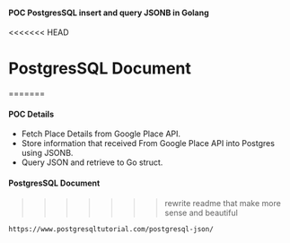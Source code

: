 #### POC PostgresSQL insert and query JSONB in Golang

<<<<<<< HEAD
# PostgresSQL Document 
=======
#### POC Details

- Fetch Place Details from Google Place API.
- Store information that received From Google Place API into Postgres using JSONB.
- Query JSON and retrieve to Go struct.

#### PostgresSQL Document 
>>>>>>> rewrite readme that make more sense and beautiful
```
https://www.postgresqltutorial.com/postgresql-json/
```

